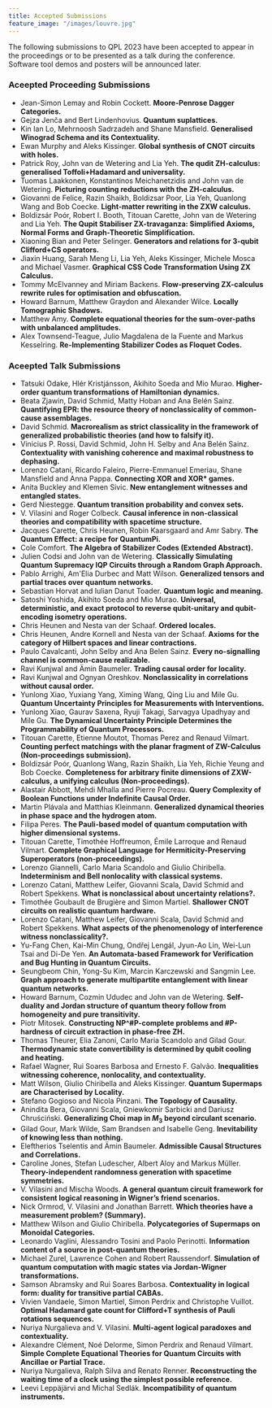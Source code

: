 ```yaml
---
title: Accepted Submissions
feature_image: "/images/louvre.jpg"
---
```


The following submissions to QPL 2023 have been accepted to appear in the proceedings or to be presented as a talk during the conference.  Software tool demos and posters will be announced later. 

### Aceepted Proceeding Submissions

* Jean-Simon Lemay and Robin Cockett. **Moore-Penrose Dagger Categories.**
* Gejza Jenča and Bert Lindenhovius. **Quantum suplattices.**
* Kin Ian Lo, Mehrnoosh Sadrzadeh and Shane Mansfield. **Generalised Winograd Schema and its Contextuality.**
* Ewan Murphy and Aleks Kissinger. **Global synthesis of CNOT circuits with holes.**
* Patrick Roy, John van de Wetering and Lia Yeh. **The qudit ZH-calculus: generalised Toffoli+Hadamard and universality.**
* Tuomas Laakkonen, Konstantinos Meichanetzidis and John van de Wetering. **Picturing counting reductions with the ZH-calculus.**
* Giovanni de Felice, Razin Shaikh, Boldizsar Poor, Lia Yeh, Quanlong Wang and Bob Coecke. **Light-matter rewriting in the ZXW calculus.**
* Boldizsár Poór, Robert I. Booth, Titouan Carette, John van de Wetering and Lia Yeh. **The Qupit Stabiliser ZX-travaganza: Simplified Axioms, Normal Forms and Graph-Theoretic Simplification.**
* Xiaoning Bian and Peter Selinger. **Generators and relations for 3-qubit Clifford+CS operators.**
* Jiaxin Huang, Sarah Meng Li, Lia Yeh, Aleks Kissinger, Michele Mosca and Michael Vasmer. **Graphical CSS Code Transformation Using ZX Calculus.**
* Tommy McElvanney and Miriam Backens. **Flow-preserving ZX-calculus rewrite rules for optimisation and obfuscation.**
* Howard Barnum, Matthew Graydon and Alexander Wilce. **Locally Tomographic Shadows.**
* Matthew Amy. **Complete equational theories for the sum-over-paths with unbalanced amplitudes.**
* Alex Townsend-Teague, Julio Magdalena de la Fuente and Markus Kesselring. **Re-Implementing Stabilizer Codes as Floquet Codes.**

### Aceepted Talk Submissions

* Tatsuki Odake, Hlér Kristjánsson, Akihito Soeda and Mio Murao. **Higher-order quantum transformations of Hamiltonian dynamics.**
* Beata Zjawin, David Schmid, Matty Hoban and Ana Belén Sainz. **Quantifying EPR: the resource theory of nonclassicality of common-cause assemblages.**
* David Schmid. **Macrorealism as strict classicality in the framework of generalized probabilistic theories (and how to falsify it).**
* Vinicius P. Rossi, David Schmid, John H. Selby and Ana Belén Sainz. **Contextuality with vanishing coherence and maximal robustness to dephasing.**
* Lorenzo Catani, Ricardo Faleiro, Pierre-Emmanuel Emeriau, Shane Mansfield and Anna Pappa. **Connecting XOR and XOR\* games.**
* Anita Buckley and Klemen Sivic. **New entanglement witnesses and entangled states.**
* Gerd Niestegge. **Quantum transition probability and convex sets.**
* V. Vilasini and Roger Colbeck. **Causal inference in non-classical theories and compatibility with spacetime structure.**
* Jacques Carette, Chris Heunen, Robin Kaarsgaard and Amr Sabry. **The Quantum Effect: a recipe for QuantumPi.**
* Cole Comfort. **The Algebra of Stabilizer Codes (Extended Abstract).**
* Julien Codsi and John van de Wetering. **Classically Simulating Quantum Supremacy IQP Circuits through a Random Graph Approach.**
* Pablo Arrighi, Am'Elia Durbec and Matt Wilson. **Generalized tensors and partial traces over quantum networks.**
* Sebastian Horvat and Iulian Danut Toader. **Quantum logic and meaning.**
* Satoshi Yoshida, Akihito Soeda and Mio Murao. **Universal, deterministic, and exact protocol to reverse qubit-unitary and qubit-encoding isometry operations.**
* Chris Heunen and Nesta van der Schaaf. **Ordered locales.**
* Chris Heunen, Andre Kornell and Nesta van der Schaaf. **Axioms for the category of Hilbert spaces and linear contractions.**
* Paulo Cavalcanti, John Selby and Ana Belen Sainz. **Every no-signalling channel is common-cause realizable.**
* Ravi Kunjwal and Ämin Baumeler. **Trading causal order for locality.**
* Ravi Kunjwal and Ognyan Oreshkov. **Nonclassicality in correlations without causal order.**
* Yunlong Xiao, Yuxiang Yang, Ximing Wang, Qing Liu and Mile Gu. **Quantum Uncertainty Principles for Measurements with Interventions.**
* Yunlong Xiao, Gaurav Saxena, Ryuji Takagi, Sarvagya Upadhyay and Mile Gu. **The Dynamical Uncertainty Principle Determines the Programmability of Quantum Processors.**
* Titouan Carette, Etienne Moutot, Thomas Perez and Renaud Vilmart. **Counting perfect matchings with the planar fragment of ZW-Calculus (Non-proceedings submission).**
* Boldizsár Poór, Quanlong Wang, Razin Shaikh, Lia Yeh, Richie Yeung and Bob Coecke. **Completeness for arbitrary finite dimensions of ZXW-calculus, a unifying calculus (Non-proceedings).**
* Alastair Abbott, Mehdi Mhalla and Pierre Pocreau. **Query Complexity of Boolean Functions under Indefinite Causal Order.**
* Martin Plávala and Matthias Kleinmann. **Generalized dynamical theories in phase space and the hydrogen atom.**
* Filipa Peres. **The Pauli-based model of quantum computation with higher dimensional systems.**
* Titouan Carette, Timothée Hoffreumon, Émile Larroque and Renaud Vilmart. **Complete Graphical Language for Hermiticity-Preserving Superoperators (non-proceedings).**
* Lorenzo Giannelli, Carlo Maria Scandolo and Giulio Chiribella. **Indeterminism and Bell nonlocality with classical systems.**
* Lorenzo Catani, Matthew Leifer, Giovanni Scala, David Schmid and Robert Spekkens. **What is nonclassical about uncertainty relations?.**
* Timothée Goubault de Brugière and Simon Martiel. **Shallower CNOT circuits on realistic quantum hardware.**
* Lorenzo Catani, Matthew Leifer, Giovanni Scala, David Schmid and Robert Spekkens. **What aspects of the phenomenology of interference witness nonclassicality?.**
* Yu-Fang Chen, Kai-Min Chung, Ondřej Lengál, Jyun-Ao Lin, Wei-Lun Tsai and Di-De Yen. **An Automata-based Framework for Verification and Bug Hunting in Quantum Circuits.**
* Seungbeom Chin, Yong-Su Kim, Marcin Karczewski and Sangmin Lee. **Graph approach to generate multipartite entanglement with linear quantum networks.**
* Howard Barnum, Cozmin Ududec and John van de Wetering. **Self-duality and Jordan structure of quantum theory follow from homogeneity and pure transitivity.**
* Piotr Mitosek. **Constructing NP^#P-complete problems and #P-hardness of circuit extraction in phase-free ZH.**
* Thomas Theurer, Elia Zanoni, Carlo Maria Scandolo and Gilad Gour. **Thermodynamic state convertibility is determined by qubit cooling and heating.**
* Rafael Wagner, Rui Soares Barbosa and Ernesto F. Galvão. **Inequalities witnessing coherence, nonlocality, and contextuality.**
* Matt Wilson, Giulio Chiribella and Aleks Kissinger. **Quantum Supermaps are Characterised by Locality.**
* Stefano Gogioso and Nicola Pinzani. **The Topology of Causality.**
* Anindita Bera, Giovanni Scala, Gniewkomir Sarbicki and Dariusz Chruściński. **Generalizing Choi map in $M_3$ beyond circulant scenario.**
* Gilad Gour, Mark Wilde, Sam Brandsen and Isabelle Geng. **Inevitability of knowing less than nothing.**
* Eleftherios Tselentis and Ämin Baumeler. **Admissible Causal Structures and Correlations.**
* Caroline Jones, Stefan Ludescher, Albert Aloy and Markus Müller. **Theory-independent randomness generation with spacetime symmetries.**
* V. Vilasini and Mischa Woods. **A general quantum circuit framework for consistent logical reasoning in Wigner’s friend scenarios.**
* Nick Ormrod, V. Vilasini and Jonathan Barrett. **Which theories have a measurement problem? (Summary).**
* Matthew Wilson and Giulio Chiribella. **Polycategories of Supermaps on Monoidal Categories.**
* Leonardo Vaglini, Alessandro Tosini and Paolo Perinotti. **Information content of a source in post-quantum theories.**
* Michael Zurel, Lawrence Cohen and Robert Raussendorf. **Simulation of quantum computation with magic states via Jordan-Wigner transformations.**
* Samson Abramsky and Rui Soares Barbosa. **Contextuality in logical form: duality for transitive partial CABAs.**
* Vivien Vandaele, Simon Martiel, Simon Perdrix and Christophe Vuillot. **Optimal Hadamard gate count for Clifford+T synthesis of Pauli rotations sequences.**
* Nuriya Nurgalieva and V. Vilasini. **Multi-agent logical paradoxes and contextuality.**
* Alexandre Clément, Noé Delorme, Simon Perdrix and Renaud Vilmart. **Simple Complete Equational Theories for Quantum Circuits with Ancillae or Partial Trace.**
* Nuriya Nurgalieva, Ralph Silva and Renato Renner. **Reconstructing the waiting time of a clock using the simplest possible reference.**
* Leevi Leppäjärvi and Michal Sedlák. **Incompatibility of quantum instruments.**
